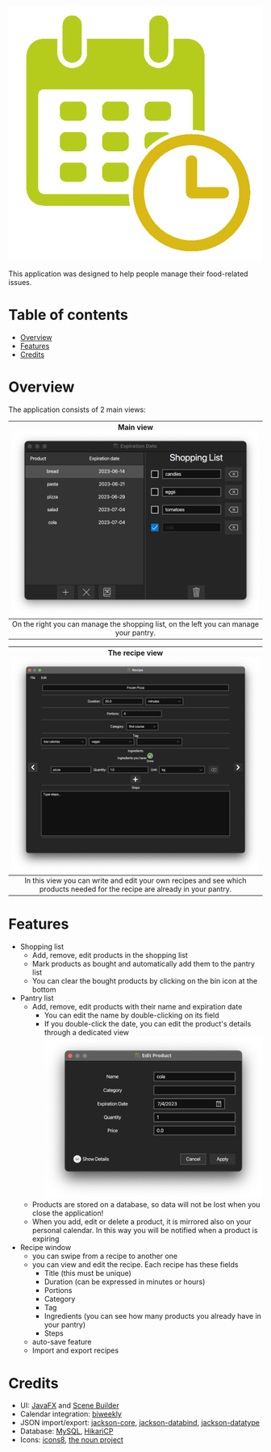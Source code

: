 ![](src/main/resources/com/napolitanoveroni/expirationdate/icons/app-icon.png)

This application was designed to help people manage their food-related issues.

# Table of contents
- [Overview](README.md#overview)
- [Features](README.md#features)
- [Credits](README.md#credits)

# Overview
The application consists of 2 main views:

|                Main view ![main-view.png](readme-images/main-view.png)                |
|:-------------------------------------------------------------------------------------:|
| On the right you can manage the shopping list, on the left you can manage your pantry. |

| The recipe view ![](readme-images/recipe-view.png) |
| :---: |
| In this view you can write and edit your own recipes and see which products needed for the recipe are already in your pantry. |

# Features
- Shopping list
	- Add, remove, edit products in the shopping list
	- Mark products as bought and automatically add them to the pantry list
	- You can clear the bought products by clicking on the bin icon at the bottom
- Pantry list
	- Add, remove, edit products with their name and expiration date
		- You can edit the name by double-clicking on its field
		- If you double-click the date, you can edit the product's details through a dedicated view ![](readme-images/edit-product.png)
	- Products are stored on a database, so data will not be lost when you close the application!
	- When you add, edit or delete a product, it is mirrored also on your personal calendar. In this way you will be notified when a product is expiring
- Recipe window
	- you can swipe from a recipe to another one
	- you can view and edit the recipe. Each recipe has these fields
		- Title (this must be unique)
		- Duration (can be expressed in minutes or hours)
		- Portions
		- Category
		- Tag
		- Ingredients (you can see how many products you already have in your pantry)
		- Steps
	- auto-save feature
	- Import and export recipes

# Credits
- UI: [JavaFX](https://openjfx.io/) and [Scene Builder](https://gluonhq.com/products/scene-builder/)
- Calendar integration: [biweekly](https://github.com/mangstadt/biweekly)
- JSON import/export: [jackson-core](https://github.com/FasterXML/jackson-core), [jackson-databind](https://github.com/FasterXML/jackson-annotations), [jackson-datatype](https://github.com/FasterXML/jackson-databind)
- Database: [MySQL](https://www.mysql.com/), [HikariCP](https://mvnrepository.com/artifact/com.zaxxer/HikariCP)
- Icons: [icons8](https://icons8.com), [the noun project](https://thenounproject.com)
